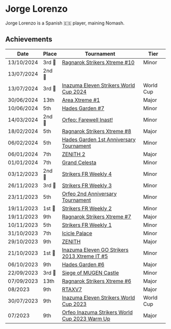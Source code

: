 # Jorge Lorenzo

Jorge Lorenzo is a Spanish :es: player, maining Nomash.

## Achievements

|Date|Place|Tournament|Tier|
|-|-|-|-|
| 13/10/2024 |3rd :3rd_place_medal:| [Ragnarok Strikers Xtreme #10](../../tournaments/ragna/ragnax10.md) | Minor |
| 13/07/2024 |2nd :2nd_place_medal:| 
| 13/07/2024 |3rd :3rd_place_medal:| [Inazuma Eleven Strikers World Cup 2024](../../tournaments/worldcup24.md) | World Cup |
| 30/06/2024 | 13th | [Area Xtreme #1](../../tournaments/area/areax1.md) | Major |
| 10/06/2024 | 5th | [Hades Garden #7](../../tournaments/hg/hg7.md) | Minor |
| 14/03/2024 |2nd :2nd_place_medal: |[Orfeo: Farewell Inast!](../../tournaments/orfeo/orfeofarewell.md) | Minor |
| 18/02/2024 | 5th |[Ragnarok Strikers Xtreme #8](../../tournaments/ragna/ragnax8.md) | Major |
| 06/02/2024 | 5th | [Hades Garden 1st Anniversary Tournament](../../tournaments/hg/hganni.md) | Minor |
| 06/01/2024 | 7th | [ZENITH 2](../../tournaments/misc/zenith2.md) | Major |
| 01/01/2024 | 7th | [Grand Celesta](../../tournaments/misc/grandcelesta.md) | Minor |
| 03/12/2023 |2nd :2nd_place_medal:|[Strikers FR Weekly 4](../../tournaments/weeklies/weekly4.md) | Minor |
| 26/11/2023 |3rd :3rd_place_medal:| [Strikers FR Weekly 3](../../tournaments/weeklies/weekly3.md) | Minor |
| 23/11/2023 | 5th |[Orfeo 2nd Anniversary Tournament](../../tournaments/orfeo/orfeoanni.md) | Minor |
| 19/11/2023 |1st :1st_place_medal:| [Strikers FR Weekly 2](../../tournaments/weeklies/weekly2.md) | Minor |
| 19/11/2023 | 9th | [Ragnarok Strikers Xtreme #7](../../tournaments/ragna/ragnax7.md) | Major |
| 10/11/2023 | 5th | [Strikers FR Weekly 1](../../tournaments/weeklies/weekly1.md) | Minor |
| 31/10/2023 | 7th | [Icicle Palace](../../tournaments/misc/icicle.md) | Minor |
| 29/10/2023 | 9th | [ZENITH](../../tournaments/misc/zenith1.md) | Major |
| 21/10/2023 |1st :1st_place_medal:| [Inazuma Eleven GO Strikers 2013 Xtreme IT #5](../../tournaments/italia/it5.md) | Minor |
| 06/10/2023 | 9th | [Hades Garden #6](../../tournaments/hg/hg6.md) | Major |
| 22/09/2023 | 3rd :3rd_place_medal: | [Siege of MUGEN Castle](../../tournaments/misc/mugen.md) | Minor |
| 07/09/2023 | 13th | [Ragnarok Strikers Xtreme #6](../../tournaments/ragna/ragnax6.md) | Major |
| 08/2023 | 9th | [RTAXV7](../../tournaments/rtaxv/rtaxv7.md) | Major |
| 30/07/2023 | 9th | [Inazuma Eleven Strikers World Cup 2023](../../tournaments/worldcup23.md) | World Cup |
| 07/2023 | 9th | [Orfeo Inazuma Strikers World Cup 2023 Warm Up](../../tournaments/orfeo/orfeowc.md) | Major |
